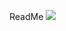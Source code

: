 ReadMe
[![](https://www.herokucdn.com/deploy/button.png)](https://heroku.com/deploy?template=https://github.com/sailfis/sailfly.git)

